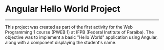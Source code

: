 # Angular Hello World Project

---

This project was created as part of the first activity for the Web Programming 1 course (PWEB 1) at IFPB (Federal Institute of Paraíba). The objective was to implement a basic "Hello World" application using Angular, along with a component displaying the student's name.
